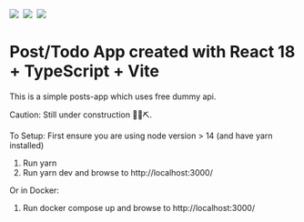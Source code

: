 ![](https://img.shields.io/badge/React-informational?style=flat&logo=react&logoColor=5ed3f3&color=282c34)&nbsp;
![](https://img.shields.io/badge/TypeScript-informational?style=flat&logo=typescript&logoColor=white&color=0076c6)&nbsp;
![](https://img.shields.io/badge/Vite-informational?style=flat&logo=vite&logoColor=white&color=646cff)

# Post/Todo App created with React 18 + TypeScript + Vite

This is a simple posts-app which uses free dummy api.

Caution:
Still under construction 👷‍♀️⛏.

To Setup:
First ensure you are using node version > 14 (and have yarn installed)

1. Run yarn
2. Run yarn dev and browse to http://localhost:3000/

Or in Docker:

1. Run docker compose up and browse to http://localhost:3000/
